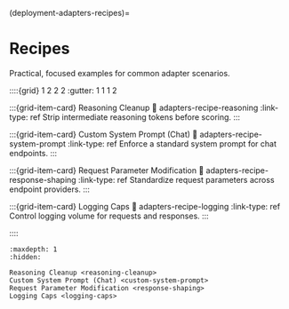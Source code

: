 
(deployment-adapters-recipes)=
# Recipes

Practical, focused examples for common adapter scenarios.

::::{grid} 1 2 2 2
:gutter: 1 1 1 2

:::{grid-item-card} Reasoning Cleanup
:link: adapters-recipe-reasoning
:link-type: ref
Strip intermediate reasoning tokens before scoring.
:::

:::{grid-item-card} Custom System Prompt (Chat)
:link: adapters-recipe-system-prompt
:link-type: ref
Enforce a standard system prompt for chat endpoints.
:::

:::{grid-item-card} Request Parameter Modification
:link: adapters-recipe-response-shaping
:link-type: ref
Standardize request parameters across endpoint providers.
:::

:::{grid-item-card} Logging Caps
:link: adapters-recipe-logging
:link-type: ref
Control logging volume for requests and responses.
:::

::::

```{toctree}
:maxdepth: 1
:hidden:

Reasoning Cleanup <reasoning-cleanup>
Custom System Prompt (Chat) <custom-system-prompt>
Request Parameter Modification <response-shaping>
Logging Caps <logging-caps>
```

